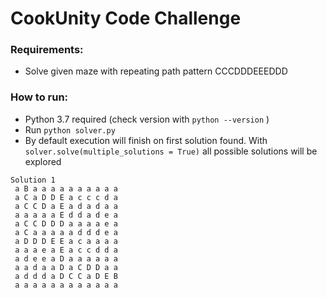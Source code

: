 # CookUnity Code Challenge

### Requirements:

- Solve given maze with repeating path pattern CCCDDDEEEDDD

### How to run:

- Python 3.7 required (check version with `python --version` )
- Run `python solver.py`
- By default execution will finish on first solution found. With `solver.solve(multiple_solutions = True)` all possible solutions will be explored 


```
Solution 1
 a B a a a a a a a a a a
 a C a D D E a c c c d a
 a C C D a E a d a d a a
 a a a a a E d d a d e a
 a C C D D D a a a a e a
 a C a a a a a d d d e a
 a D D D E E a c a a a a
 a a a e a E a c c d d a
 a d e e a D a a a a a a
 a a d a a D a C D D a a
 a d d d a D C C a D E B
 a a a a a a a a a a a a
```